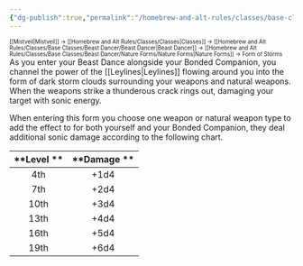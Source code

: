 ```yaml
---
{"dg-publish":true,"permalink":"/homebrew-and-alt-rules/classes/base-classes/beast-dancer/nature-forms/form-of-storms/"}
---
```


<sup><sup>[[Mistveil\|Mistveil]] → [[Homebrew and Alt Rules/Classes/Classes\|Classes]] → [[Homebrew and Alt Rules/Classes/Base Classes/Beast Dancer/Beast Dancer\|Beast Dancer]] → [[Homebrew and Alt Rules/Classes/Base Classes/Beast Dancer/Nature Forms/Nature Forms\|Nature Forms]] → Form of Storms</sup></sup>
As you enter your Beast Dance alongside your Bonded Companion, you channel the power of the [[Leylines\|Leylines]] flowing around you into the form of dark storm clouds surrounding your weapons and natural weapons. When the weapons strike a thunderous crack rings out, damaging your target with sonic energy.

When entering this form you choose one weapon or natural weapon type to add the effect to for both yourself and your Bonded Companion, they deal additional sonic damage according to the following chart. 

| **Level ** | **Damage ** |
|:----------:|:-----------:|
|    4th     |    +1d4     |
|    7th     |    +2d4     |
|    10th    |    +3d4     |
|    13th    |    +4d4     |
|    16th    |    +5d4     |
|    19th    |    +6d4     |